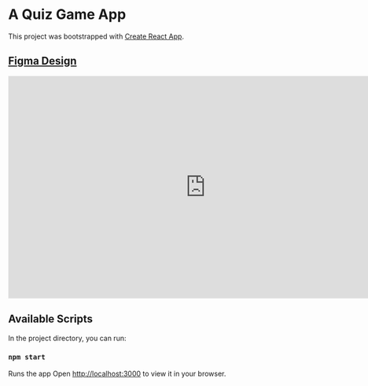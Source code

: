 # A Quiz Game App

This project was bootstrapped with [Create React App](https://github.com/facebook/create-react-app).

## [Figma Design](https://www.figma.com/file/1AymQIa8Os3KMC2Vy3jChG/Oracle-Quiz-Game?node-id=0%3A1&t=N30k3gjukAz1MAPM-1)

<iframe style="border: 1px solid rgba(0, 0, 0, 0.1);" width="800" height="450" src="https://www.figma.com/embed?embed_host=share&url=https%3A%2F%2Fwww.figma.com%2Ffile%2F1AymQIa8Os3KMC2Vy3jChG%2FOracle-Quiz-Game%3Fnode-id%3D0%253A1%26t%3DN30k3gjukAz1MAPM-1" allowfullscreen></iframe>

## Available Scripts

In the project directory, you can run:

### `npm start`

Runs the app
Open [http://localhost:3000](http://localhost:3000) to view it in your browser.


